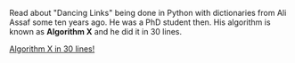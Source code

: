 Read about "Dancing Links" being done in Python with dictionaries from Ali Assaf some ten years ago.
He was a PhD student then.  His algorithm is known as **Algorithm X** and he did it in 30 lines.

[Algorithm X in 30 lines!](https://www.cs.mcgill.ca/~aassaf9/python/algorithm_x.html)


